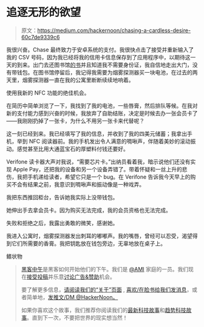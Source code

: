 # 追逐无形的欲望

> 原文：<https://medium.com/hackernoon/chasing-a-cardless-desire-60c7de9339c6>

我很兴奋。Chase 最终致力于安卓系统的支付。我很快点击了接受并重新输入了我的 CSV 号码，因为我已经将我的信用卡信息保存到了应用程序中，以期待这一天的到来。出门去还图书馆[的书](https://hackernoon.com/tagged/book)并且知道我不需要身份证，我自信地走出大门，没有带钱包。在图书馆停留后，我记得我需要为烟雾探测器买一块电池，在过去的两天里，烟雾探测器一直在我的公寓里断断续续地响着。

使用我新的 NFC 功能的绝佳机会。

在简历中简单浏览了一下，我找到了我的电池，一些唇膏，然后排队等候。在我对新的支付能力感到兴奋的时候，我放弃了自助结账，决定是时候去办一张会员卡了——我刚刚扔掉了一张卡，为什么不用另一张卡来代替呢？

这一刻已经到来。我已经填写了我的信息，并收到了我的四美元储蓄；我拿出手机，举到 NFC 阅读器前。我的手机发出令人满意的啁啾声，伴随着美妙的滚动振动。感觉甚至比用大通蓝宝石的厚塑料付钱还要好。

Verifone 读卡器大声对我说，“需要芯片卡。”出纳员看着我，暗示说他们还没有实现 Apple Pay，还把我的设备和另一个设备弄错了。带着怀疑和一丝上升的悲伤，我把手机递给读者，希望它只是一个 bug。在 Verifone 告诉我今天早上的购买不会有结果之前，我意识到啁啾声和振动像是一种戏弄。

我把东西推回柜台，告诉她我实际上没带钱包。

她伸出手去拿会员卡。因为购买无法完成，我的会员资格也无法完成。

失败和拒绝之后，我露出勇敢的微笑，感谢她。

我进入公寓时，烟雾探测器发出刺耳的嘟嘟声。我的嘴唇，曾经可以忍受，渴望得到它们所需要的香膏。我把钥匙放在钱包旁边，无辜地放在桌子上。

鳍状物

> [黑客中午](http://bit.ly/Hackernoon)是黑客如何开始他们的下午。我们是 [@AMI](http://bit.ly/atAMIatAMI) 家庭的一员。我们现在[接受投稿](http://bit.ly/hackernoonsubmission)并乐意[讨论广告&赞助](mailto:partners@amipublications.com)机会。
> 
> 要了解更多信息，[请阅读我们的“关于”页面](https://goo.gl/4ofytp) , [喜欢/在脸书给我们发消息](http://bit.ly/HackernoonFB)，或者简单地，[发推文/DM @HackerNoon。](https://goo.gl/k7XYbx)
> 
> 如果你喜欢这个故事，我们推荐你阅读我们的[最新科技故事](http://bit.ly/hackernoonlatestt)和[趋势科技故事](https://hackernoon.com/trending)。直到下一次，不要把世界的现实想当然！